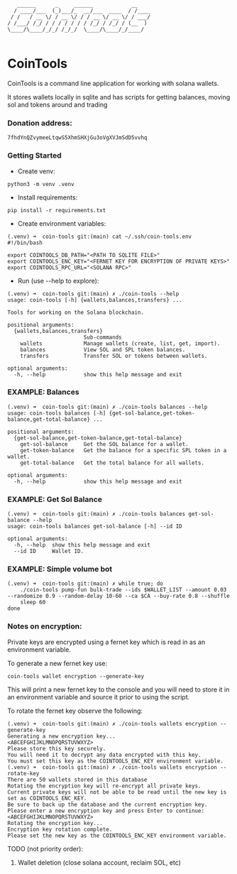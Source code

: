 ```
   ______      _     ______            __    
  / ____/___  (_)___/_  __/___  ____  / /____
 / /   / __ \/ / __ \/ / / __ \/ __ \/ / ___/
/ /___/ /_/ / / / / / / / /_/ / /_/ / (__  ) 
\____/\____/_/_/ /_/_/  \____/\____/_/____/  
                                             
```

# CoinTools
CoinTools is a command line application for working with solana wallets.  

It stores wallets locally in sqlite and has scripts for getting balances, moving sol and tokens around and trading

### Donation address:
```
7fhdYnQZvymeeLtqwS5XhmSHXjGu3oVgXVJmSdD5vvhq
```

### Getting Started

* Create venv:
```
python3 -m venv .venv
```

* Install requirements:
```
pip install -r requirements.txt
```

* Create environment variables:
```
(.venv) ➜  coin-tools git:(main) cat ~/.ssh/coin-tools.env
#!/bin/bash

export COINTOOLS_DB_PATH="<PATH TO SQLITE FILE>"
export COINTOOLS_ENC_KEY="<FERNET KEY FOR ENCRYPTION OF PRIVATE KEYS>"
export COINTOOLS_RPC_URL="<SOLANA RPC>"
```

* Run (use --help to explore):
```
(.venv) ➜  coin-tools git:(main) ✗ ./coin-tools --help
usage: coin-tools [-h] {wallets,balances,transfers} ...

Tools for working on the Solana blockchain.

positional arguments:
  {wallets,balances,transfers}
                        Sub-commands
    wallets             Manage wallets (create, list, get, import).
    balances            View SOL and SPL token balances.
    transfers           Transfer SOL or tokens between wallets.

optional arguments:
  -h, --help            show this help message and exit
```

### EXAMPLE: Balances
```
(.venv) ➜  coin-tools git:(main) ✗ ./coin-tools balances --help
usage: coin-tools balances [-h] {get-sol-balance,get-token-balance,get-total-balance} ...

positional arguments:
  {get-sol-balance,get-token-balance,get-total-balance}
    get-sol-balance     Get the SOL balance for a wallet.
    get-token-balance   Get the balance for a specific SPL token in a wallet.
    get-total-balance   Get the total balance for all wallets.

optional arguments:
  -h, --help            show this help message and exit
```

### EXAMPLE: Get Sol Balance
```
(.venv) ➜  coin-tools git:(main) ✗ ./coin-tools balances get-sol-balance --help
usage: coin-tools balances get-sol-balance [-h] --id ID

optional arguments:
  -h, --help  show this help message and exit
  --id ID     Wallet ID.
```

### EXAMPLE: Simple volume bot
```
(.venv) ➜  coin-tools git:(main) ✗ while true; do 
    ./coin-tools pump-fun bulk-trade --ids $WALLET_LIST --amount 0.03 --randomize 0.9 --random-delay 10-60 --ca $CA --buy-rate 0.8 --shuffle 
    sleep 60
done
```

### Notes on encryption:
Private keys are encrypted using a fernet key which is read in as an environment variable.

To generate a new fernet key use:
```
coin-tools wallet encryption --generate-key
```
This will print a new fernet key to the console and you will need to store it in an environment variable and source it prior to using the script.

To rotate the fernet key observe the following:
```
(.venv) ➜  coin-tools git:(main) ✗ ./coin-tools wallets encryption --generate-key
Generating a new encryption key...
<ABCEFGHIJKLMNOPQRSTUVWXYZ>
Please store this key securely.
You will need it to decrypt any data encrypted with this key.
You must set this key as the COINTOOLS_ENC_KEY environment variable.
(.venv) ➜  coin-tools git:(main) ✗ ./coin-tools wallets encryption --rotate-key
There are 50 wallets stored in this database
Rotating the encryption key will re-encrypt all private keys.
Current private keys will not be able to be read until the new key is set as COINTOOLS_ENC_KEY.
Be sure to back up the database and the current encryption key.
Please enter a new encryption key and press Enter to continue: <ABCEFGHIJKLMNOPQRSTUVWXYZ>
Rotating the encryption key...
Encryption key rotation complete.
Please set the new key as the COINTOOLS_ENC_KEY environment variable.
```

TODO (not priority order):
1. Wallet deletion (close solana account, reclaim SOL, etc)